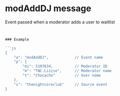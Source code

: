 # modAddDJ message

Event passed when a moderator adds a user to waitlist
```js


### Example

```js
{
	"a": "modAddDJ", 			// Event name
	"p": {						
		"mi": 5107634, 			// Moderator ID
		"m": "TNC.Lizzie", 		// Moderator name
		"t": "Chocacho"			// User name
	}, 
	"s": "thenightcoreclub"		// Source event
}
```

